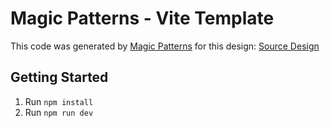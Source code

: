 # Magic Patterns - Vite Template

This code was generated by [Magic Patterns](https://magicpatterns.com) for this design: [Source Design](https://www.magicpatterns.com/c/hpxvysfdjqpgvmffq3ozsu)

## Getting Started

1. Run `npm install`
2. Run `npm run dev`
